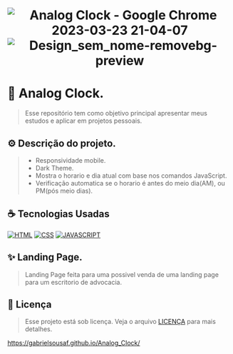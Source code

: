 <h1 align="center" width:100%>

![Analog Clock - Google Chrome 2023-03-23 21-04-07](https://user-images.githubusercontent.com/121953504/227392213-3c2a8f9d-b1d8-4988-82bb-03ee1fd24549.gif)
![Design_sem_nome-removebg-preview](https://user-images.githubusercontent.com/121953504/227392254-aab75125-4eea-4964-8883-9ba65c10c589.png)

  
# 📱 Analog Clock.
> Esse repositório tem como objetivo principal apresentar meus estudos e aplicar em projetos pessoais. 


## ⚙ Descrição do projeto.
> * Responsividade mobile.
> * Dark Theme.
> * Mostra o horario e dia atual com base nos comandos JavaScript.
> * Verificação automatica se o horario é antes do meio dia(AM), ou PM(pós meio dias).

## ☕ Tecnologias Usadas

[![HTML](https://img.shields.io/badge/html%20-%23323330.svg?&style=for-the-badge&logo=html&logoColor=black&color=FF8000)](#)
[![CSS](https://img.shields.io/badge/css%20-%23323330.svg?&style=for-the-badge&logo=css&logoColor=black&color=2E64FE)](#)
[![JAVASCRIPT](https://img.shields.io/badge/javascript%20-%23323330.svg?&style=for-the-badge&logo=css&logoColor=black&color=FFFF00)](#)

## ✨ Landing Page.
> Landing Page feita para uma possivel venda de uma landing page para um escritorio de advocacia.

## 📝 Licença

> Esse projeto está sob licença. Veja o arquivo [LICENÇA](LICENSE.md) para mais detalhes.


https://gabrielsousaf.github.io/Analog_Clock/


